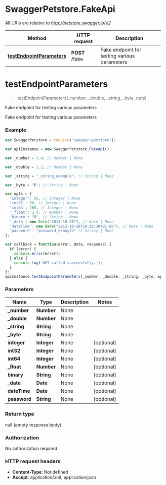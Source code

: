 # SwaggerPetstore.FakeApi

All URIs are relative to *http://petstore.swagger.io/v2*

Method | HTTP request | Description
------------- | ------------- | -------------
[**testEndpointParameters**](FakeApi.md#testEndpointParameters) | **POST** /fake | Fake endpoint for testing various parameters


<a name="testEndpointParameters"></a>
# **testEndpointParameters**
> testEndpointParameters(_number, _double, _string, _byte, opts)

Fake endpoint for testing various parameters

Fake endpoint for testing various parameters

### Example
```javascript
var SwaggerPetstore = require('swagger-petstore');

var apiInstance = new SwaggerPetstore.FakeApi();

var _number = 3.4; // Number | None

var _double = 1.2; // Number | None

var _string = "_string_example"; // String | None

var _byte = "B"; // String | None

var opts = { 
  'integer': 56, // Integer | None
  'int32': 56, // Integer | None
  'int64': 789, // Integer | None
  '_float': 3.4, // Number | None
  'binary': "B", // String | None
  '_date': new Date("2013-10-20"), // Date | None
  'dateTime': new Date("2013-10-20T19:20:30+01:00"), // Date | None
  'password': "password_example" // String | None
};

var callback = function(error, data, response) {
  if (error) {
    console.error(error);
  } else {
    console.log('API called successfully.');
  }
};
apiInstance.testEndpointParameters(_number, _double, _string, _byte, opts, callback);
```

### Parameters

Name | Type | Description  | Notes
------------- | ------------- | ------------- | -------------
 **_number** | **Number**| None | 
 **_double** | **Number**| None | 
 **_string** | **String**| None | 
 **_byte** | **String**| None | 
 **integer** | **Integer**| None | [optional] 
 **int32** | **Integer**| None | [optional] 
 **int64** | **Integer**| None | [optional] 
 **_float** | **Number**| None | [optional] 
 **binary** | **String**| None | [optional] 
 **_date** | **Date**| None | [optional] 
 **dateTime** | **Date**| None | [optional] 
 **password** | **String**| None | [optional] 

### Return type

null (empty response body)

### Authorization

No authorization required

### HTTP request headers

 - **Content-Type**: Not defined
 - **Accept**: application/xml, application/json

